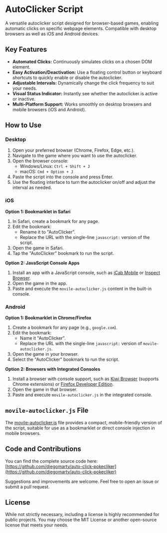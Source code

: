 # AutoClicker Script

A versatile autoclicker script designed for browser-based games, enabling automatic clicks on specific webpage elements. Compatible with desktop browsers as well as iOS and Android devices.

## Key Features

- **Automated Clicks:** Continuously simulates clicks on a chosen DOM element.  
- **Easy Activation/Deactivation:** Use a floating control button or keyboard shortcuts to quickly enable or disable the autoclicker.  
- **Adjustable Intervals:** Dynamically change the click frequency to suit your needs.  
- **Visual Status Indicator:** Instantly see whether the autoclicker is active or inactive.  
- **Multi-Platform Support:** Works smoothly on desktop browsers and mobile browsers (iOS and Android).

## How to Use

### Desktop

1. Open your preferred browser (Chrome, Firefox, Edge, etc.).
2. Navigate to the game where you want to use the autoclicker.
3. Open the browser console:
   - Windows/Linux: `Ctrl + Shift + J`
   - macOS: `Cmd + Option + J`
4. Paste the script into the console and press Enter.
5. Use the floating interface to turn the autoclicker on/off and adjust the interval as needed.

### iOS

**Option 1: Bookmarklet in Safari**
1. In Safari, create a bookmark for any page.
2. Edit the bookmark:
   - Rename it to "AutoClicker".
   - Replace the URL with the single-line `javascript:` version of the script.
3. Open the game in Safari.
4. Tap the "AutoClicker" bookmark to run the script.

**Option 2: JavaScript Console Apps**
1. Install an app with a JavaScript console, such as [iCab Mobile](https://apps.apple.com/app/icab-mobile/id308111628) or [Inspect Browser](https://apps.apple.com/app/inspect-browser/id1372526347).
2. Open the game in the app.
3. Paste and execute the `movile-autoclicker.js` content in the built-in console.

### Android

**Option 1: Bookmarklet in Chrome/Firefox**
1. Create a bookmark for any page (e.g., `google.com`).
2. Edit the bookmark:
   - Name it "AutoClicker".
   - Replace the URL with the single-line `javascript:` version of `movile-autoclicker.js`.
3. Open the game in your browser.
4. Select the "AutoClicker" bookmark to run the script.

**Option 2: Browsers with Integrated Consoles**
1. Install a browser with console support, such as [Kiwi Browser](https://play.google.com/store/apps/details?id=com.kiwibrowser.browser) (supports Chrome extensions) or [Firefox Developer Edition](https://play.google.com/store/apps/details?id=org.mozilla.fenix).
2. Open the game in that browser.
3. Paste and execute `movile-autoclicker.js` in the integrated console.

## `movile-autoclicker.js` File

The [movile-autoclicker.js](./movile-autoclicker.js) file provides a compact, mobile-friendly version of the script, suitable for use as a bookmarklet or direct console injection in mobile browsers.

## Code and Contributions

You can find the complete source code here: [https://github.com/diegomarty/auto-click-pokecliker](https://github.com/diegomarty/auto-click-pokecliker)

Suggestions and improvements are welcome. Feel free to open an issue or submit a pull request.

## License

While not strictly necessary, including a license is highly recommended for public projects. You may choose the MIT License or another open-source license that meets your needs.
